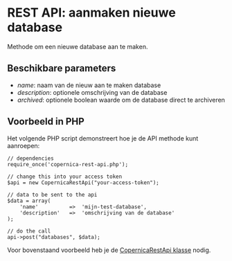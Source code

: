 # REST API: aanmaken nieuwe database

Methode om een nieuwe database aan te maken.

## Beschikbare parameters

* *name*: naam van de nieuw aan te maken database
* *description*: optionele omschrijving van de database
* *archived*: optionele boolean waarde om de database direct te archiveren

## Voorbeeld in PHP

Het volgende PHP script demonstreert hoe je de API methode kunt aanroepen:

    // dependencies
    require_once('copernica-rest-api.php');

    // change this into your access token
    $api = new CopernicaRestApi("your-access-token");
    
    // data to be sent to the api
    $data = array(
        'name'          =>  'mijn-test-database',
        'description'   =>  'omschrijving van de database'
    );
    
    // do the call
    api->post("databases", $data);

Voor bovenstaand voorbeeld heb je de [CopernicaRestApi klasse](rest-php) nodig.
